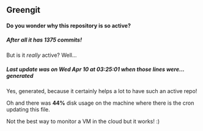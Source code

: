## Greengit

#### Do you wonder why this repository is so active?

##### After all it has 1375 commits!

But is it *really* active? Well...

##### Last update was on Wed Apr 10 at 03:25:01 when those lines were... generated

Yes, generated, because it certainly helps a lot to have such an active repo!

Oh and there was **44%** disk usage on the machine
where there is the cron updating this file.

Not the best way to monitor a VM in the cloud but it works! :)
